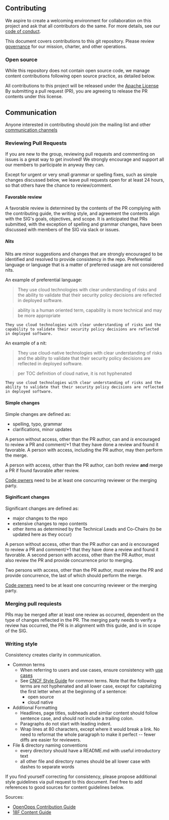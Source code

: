 ## Contributing

We aspire to create a welcoming environment for collaboration on this project
and ask that all contributors do the same. For more details, see our
[code of conduct](CODE-OF-CONDUCT.md).

This document covers contributions to this git repository. Please review
[governance](governance) for our mission, charter, and other operations.

### Open source

While this repository does not contain open source code, we manage content
contributions following open source practice, as detailed below.

All contributions to this project will be released under the 
[Apache License](LICENSE) By submitting a pull request (PR), you are agreeing to
release the PR contents under this license.

## Communication

Anyone interested in contributing should join the mailing list and other
[communication channels](README.md#Communications)

### Reviewing Pull Requests

If you are new to the group, reviewing pull requests and commenting on issues is
a great way to get involved!  We strongly encourage and support all our members
to participate in anyway they can.

Except for urgent or very small grammar or spelling fixes, such as simple changes discussed below, we leave pull
requests open for at least 24 hours, so that others have the chance to
review/comment.   

#### Favorable review

A favorable review is determined by the contents of the PR complying with the
contributing guide, the writing style, and agreement the contents align with the
SIG's goals, objectives, and scope.  It is anticipated that PRs submitted, with
the exception of spelling and grammar changes, have been discussed with members
of the SIG via slack or issues.

##### Nits

Nits are minor suggestions and changes that are strongly encouraged to be
identified and resolved to provide consistency in the repo.  Preferential
language or language that is a matter of preferred usage are not considered
nits.  

An example of preferential language:
> They use cloud technologies with clear understanding of risks and the ability to validate that their security policy decisions are reflected in deployed software.

> ability is a human oriented term, capability is more technical and may be more appropriate
```suggestion
They use cloud technologies with clear understanding of risks and the capability to validate their security policy decisions are reflected in deployed software.  
```

An example of a nit:
> They use cloud-native technologies with clear understanding of risks and the ability to validate that their security policy decisions are reflected in deployed software.

> per TOC definition of cloud native, it is not hyphenated
```suggestion
They use cloud technologies with clear understanding of risks and the ability to validate that their security policy decisions are reflected in deployed software.  
```

#### Simple changes

Simple changes are defined as:
* spelling, typo, grammar
* clarifications, minor updates

A person without access, other than the PR author, can and _is_ encouraged to
review a PR and comment/+1 that they have done a review and found it favorable.
A person with access, including the PR author, may then perform the merge.

A person with access, other than the PR author, can both review **and** merge a
PR if found favorable after review.

[Code owners](CODEOWNERS.md) need to be at least one concurring reviewer or the 
merging party.

#### Siginificant changes

Significant changes are defined as:
* major changes to the repo
* extensive changes to repo contents
* other items as determined by the Technical Leads and Co-Chairs (to be updated
  here as they occur)

A person without access, other than the PR author can and _is_ encouraged to
review a PR and comment/+1 that they have done a review and found it favorable.
A second person with access, other than the PR Author, must also review the PR
and provide concurrence prior to merging.

Two persons with access, other than the PR author, must review the PR and
provide concurrence, the last of which should perform the merge.

[Code owners](CODEOWNERS.md) need to be at least one concurring reviewer or the 
merging party.

### Merging pull requiests

PRs may be merged after at least one review as occurred, dependent on the type of changes reflected in the PR.  The merging party needs to verify a review has occurred, the PR is in alignment with this guide, and is in scope of the SIG.

### Writing style

Consistency creates clarity in communication. 

* Common terms
  * When referring to users and use cases, ensure consistency with [use cases](usecase-personas/)
  * See [CNCF Style Guide](https://github.com/cncf/foundation/blob/master/style-guide.md) for common terms. Note that the following terms are not hyphenated and all lower case, except for capitalizing the first letter when at the beginning of a
sentence:
    * open source
    * cloud native
* Additional Formatting
  * Headlines, page titles, subheads and similar content should follow sentence
    case, and should not include a trailing colon.
  * Paragraphs do not start with leading indent. 
  * Wrap lines at 80 characters, except where it would break a link. No need to
    reformat the whole paragraph to make it perfect -- fewer diffs are easier
    for reviewers.
* File & directory naming conventions
  * every directory should have a README.md with useful introductory text
  * all other file and directory names should be all lower case with dashes
    to separate words

If you find yourself correcting for consistency, please propose additional style
guidelines via pull request to this document. Feel free to add references to
good sources for content guidelines below.

Sources:
* [OpenOpps Contribution Guide](https://github.com/openopps/openopps-platform/blob/master/CONTRIBUTING.md)
* [18F Content Guide](https://content-guide.18f.gov/)
